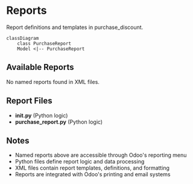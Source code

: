 # Reports

Report definitions and templates in purchase_discount.

```mermaid
classDiagram
    class PurchaseReport
    Model <|-- PurchaseReport
```

## Available Reports

No named reports found in XML files.


## Report Files

- **__init__.py** (Python logic)
- **purchase_report.py** (Python logic)

## Notes
- Named reports above are accessible through Odoo's reporting menu
- Python files define report logic and data processing
- XML files contain report templates, definitions, and formatting
- Reports are integrated with Odoo's printing and email systems

